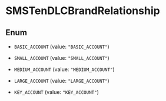

# SMSTenDLCBrandRelationship

## Enum


* `BASIC_ACCOUNT` (value: `"BASIC_ACCOUNT"`)

* `SMALL_ACCOUNT` (value: `"SMALL_ACCOUNT"`)

* `MEDIUM_ACCOUNT` (value: `"MEDIUM_ACCOUNT"`)

* `LARGE_ACCOUNT` (value: `"LARGE_ACCOUNT"`)

* `KEY_ACCOUNT` (value: `"KEY_ACCOUNT"`)




